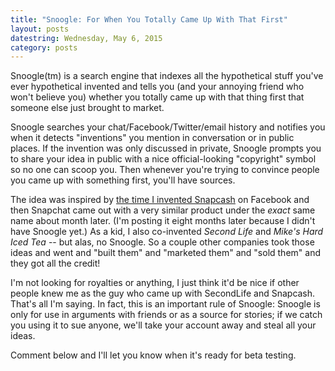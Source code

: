 ```yaml
---
title: "Snoogle: For When You Totally Came Up With That First"
layout: posts
datestring: Wednesday, May 6, 2015
category: posts
---
```


Snoogle(tm) is a search engine that indexes all the hypothetical stuff you\'ve ever hypothetical invented and tells you (and your annoying friend who won\'t believe you) whether you totally came up with that thing first that someone else just brought to market.

Snoogle searches your chat/Facebook/Twitter/email history and notifies you when it detects \"inventions\" you mention in conversation or in public places. If the invention was only discussed in private, Snoogle prompts you to share your idea in public with a nice official-looking \"copyright\" symbol so no one can scoop you. Then whenever you\'re trying to convince people you came up with something first, you\'ll have sources.

The idea was inspired by [the time I invented Snapcash](https://www.facebook.com/michael.snook/posts/10101701184449536) on Facebook and then Snapchat came out with a very similar product under the *exact* same name about month later. (I\'m posting it eight months later because I didn\'t have Snoogle yet.) As a kid, I also co-invented *Second Life* and *Mike\'s Hard Iced Tea* -\- but alas, no Snoogle. So a couple other companies took those ideas and went and \"built them\" and \"marketed them\" and \"sold them\" and they got all the credit!

I\'m not looking for royalties or anything, I just think it\'d be nice if other people knew me as the guy who came up with SecondLife and Snapcash. That\'s all I\'m saying. In fact, this is an important rule of Snoogle: Snoogle is only for use in arguments with friends or as a source for stories; if we catch you using it to sue anyone, we\'ll take your account away and steal all your ideas.

Comment below and I\'ll let you know when it\'s ready for beta testing.
